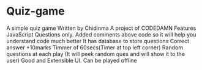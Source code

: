 # Quiz-game
A simple quiz game
Written by Chidinma
A project of CODEDAMN 
Features
JavaScript Questions only.
Added comments above code so it will help you understand code much better 
It has database to store questions Correct answer +10marks Timmer of 60secs(Timer at top left corner) 
Random questions at each play (It will peek random ques and will show it to the user) 
Good and Extensible UI. 
Can be played offline
